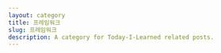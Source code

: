 ```yaml
---
layout: category
title: 프레임워크
slug: 프레임워크
description: A category for Today-I-Learned related posts.
---
```

